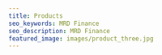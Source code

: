 ```yaml
---
title: Products
seo_keywords: MRD Finance
seo_description: MRD Finance
featured_image: images/product_three.jpg
---
```

